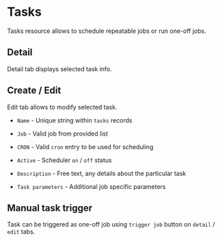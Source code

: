 # Tasks

Tasks resource allows to schedule repeatable jobs or run one-off jobs.

## Detail

Detail tab displays selected task info.

## Create / Edit

Edit tab allows to modify selected task.

- `Name` - Unique string within `tasks` records

- `Job` - Valid job from provided list

- `CRON` - Valid `cron` entry to be used for scheduling

- `Active` - Scheduler `on` / `off` status

- `Description` - Free text, any details about the particular task

- `Task parameters` - Additional job specific parameters

## Manual task trigger

Task can be triggered as one-off job using `trigger job` button on `detail` / `edit` tabs.

